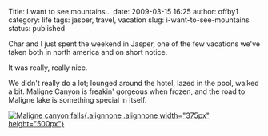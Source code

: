 Title: I want to see mountains...
date: 2009-03-15 16:25
author: offby1
category: life
tags: jasper, travel, vacation
slug: i-want-to-see-mountains
status: published

Char and I just spent the weekend in Jasper, one of the few vacations we've taken both in north america and on short notice.

It was really, really nice.

We didn't really do a lot; lounged around the hotel, lazed in the pool, walked a bit. Maligne Canyon is freakin' gorgeous when frozen, and the road to Maligne lake is something special in itself.

[![Maligne canyon falls](http://farm4.static.flickr.com/3438/3357561727_bc2f9ab53b.jpg){.alignnone .alignnone width="375px" height="500px"}](http://www.flickr.com/photos/offbyone/3357561727/)
